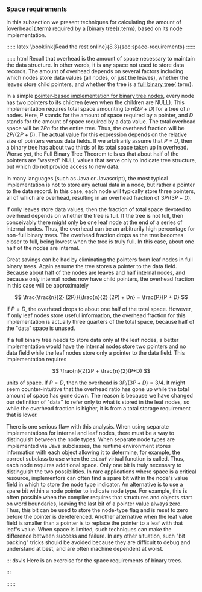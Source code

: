 
### Space requirements

In this subsection we present techniques for calculating the amount of [overhead]{.term} required by a [binary tree]{.term}, based on its node implementation.

:::::: latex
\booklink{Read the rest online}{8.3}{sec:space-requirements}
::::::

:::::: html
Recall that overhead is the amount of space necessary to
maintain the data structure. In other words, it is any space not used to
store data records. The amount of overhead depends on several factors
including which nodes store data values (all nodes, or just the leaves),
whether the leaves store child pointers, and whether the tree is a
[full binary tree](#full-tree){.term}.

In a simple
[pointer-based implementation for binary tree nodes](#binary-tree-node-implementations),
every node has two pointers to its children (even when the
children are NULL). This implementation requires total space amounting
to $n(2P + D)$ for a tree of $n$ nodes. Here, $P$ stands for the amount
of space required by a pointer, and $D$ stands for the amount of space
required by a data value. The total overhead space will be $2Pn$ for the
entire tree. Thus, the overhead fraction will be $2P/(2P + D)$. The
actual value for this expression depends on the relative size of
pointers versus data fields. If we arbitrarily assume that $P = D$, then
a binary tree has about two thirds of its total space taken up in
overhead. Worse yet, the Full Binary Tree Theorem tells us that about
half of the pointers are "wasted" NULL values that serve only to
indicate tree structure, but which do not provide access to new data.

In many languages (such as Java or Javascript), the most typical
implementation is not to store any actual data in a node, but rather a
pointer to the data record. In this case, each node will typically store
three pointers, all of which are overhead, resulting in an overhead
fraction of $3P/(3P + D)$.

If only leaves store data values, then the fraction of total space
devoted to overhead depends on whether the tree is full. If the tree is
not full, then conceivably there might only be one leaf node at the end
of a series of internal nodes. Thus, the overhead can be an arbitrarily
high percentage for non-full binary trees. The overhead fraction drops
as the tree becomes closer to full, being lowest when the tree is truly
full. In this case, about one half of the nodes are internal.

Great savings can be had by eliminating the pointers from leaf nodes in
full binary trees. Again assume the tree stores a pointer to the data
field. Because about half of the nodes are leaves and half internal
nodes, and because only internal nodes now have child pointers, the
overhead fraction in this case will be approximately

$$
\frac{\frac{n}{2} (2P)}{\frac{n}{2} (2P) + Dn} = \frac{P}{P + D}
$$

If $P = D$, the overhead drops to about one half of the total space.
However, if only leaf nodes store useful information, the overhead
fraction for this implementation is actually three quarters of the total
space, because half of the "data" space is unused.

If a full binary tree needs to store data only at the leaf nodes, a
better implementation would have the internal nodes store two pointers
and no data field while the leaf nodes store only a pointer to the data
field. This implementation requires

$$
\frac{n}{2}2P + \frac{n}{2}(P+D)
$$

units of space. If $P = D$, then the overhead is $3P/(3P + D) = 3/4$. It
might seem counter-intuitive that the overhead ratio has gone up while
the total amount of space has gone down. The reason is because we have
changed our definition of "data" to refer only to what is stored in
the leaf nodes, so while the overhead fraction is higher, it is from a
total storage requirement that is lower.

There is one serious flaw with this analysis. When using separate
implementations for internal and leaf nodes, there must be a way to
distinguish between the node types. When separate node types are
implemented via Java subclasses, the runtime environment stores
information with each object allowing it to determine, for example, the
correct subclass to use when the `isLeaf` virtual function is called.
Thus, each node requires additional space. Only one bit is truly
necessary to distinguish the two possibilities. In rare applications
where space is a critical resource, implementors can often find a spare
bit within the node's value field in which to store the node type
indicator. An alternative is to use a spare bit within a node pointer to
indicate node type. For example, this is often possible when the
compiler requires that structures and objects start on word boundaries,
leaving the last bit of a pointer value always zero. Thus, this bit can
be used to store the node-type flag and is reset to zero before the
pointer is dereferenced. Another alternative when the leaf value field
is smaller than a pointer is to replace the pointer to a leaf with that
leaf's value. When space is limited, such techniques can make the
difference between success and failure. In any other situation, such
"bit packing" tricks should be avoided because they are difficult to
debug and understand at best, and are often machine dependent at worst.

::: dsvis
Here is an exercise for the space requirements of binary trees.

<avembed id="TreeOverheadFIB" src="Binary/TreeOverheadFIB.html" type="ka" name="Tree Overhead Exercise"/>
:::

::::::
